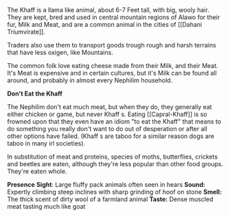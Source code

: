 The Khaff is a llama like animal, about 6-7 Feet tall, with big, wooly hair. They are kept, bred and used in central mountain regions of Alawo for their fur, Milk and Meat, and are a common animal in the cities of [[Dahani Triumvirate]].

Traders also use them to transport goods trough rough and harsh terrains that have less oxigen, like Mountains.

The common folk love eating cheese made from their Milk, and their Meat. It's Meat is expensive and in certain cultures, but it's Milk can be found all around, and probably in almost every Nephilim household.

**Don't Eat the Khaff**

The Nephilim don't eat much meat, but when they do, they generally eat either chicken or game, but never Khaff s. Eating [[Capral-Khaff]]  is so frowned upon that they even have an idiom "to eat the Khaff" that means to do something you really don't want to do out of desperation or after all other options have failed. (Khaff s are taboo for a similar reason dogs are taboo in many irl societies).

In substitution of meat and proteins, species of moths, butterflies, crickets and beetles are eaten, although they're less popular than other food groups. They're eaten whole.

**Presence**
**Sight**: Large fluffy pack animals often seen in hears
**Sound:** Expertly climbing steep inclines with sharp grinding of hoof on stone
**Smell:** The thick scent of dirty wool of a farmland animal
**Taste:** Dense muscled meat tasting much like goat